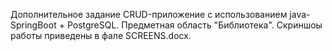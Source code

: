 Дополнительное задание CRUD-приложение с использованием java-SpringBoot + PostgreSQL. Предметная область "Библиотека". Скриншоы работы приведены в фале SCREENS.docx. 
